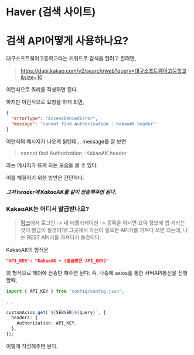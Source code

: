 # Haver (검색 사이트)

# 검색 API어떻게 사용하나요?

대구소프트웨어고등학교라는 키워드로 검색을 할려고 할려면,

> https://dapi.kakao.com/v2/search/web?query=대구소프트웨어고등학교&size=10

이런식으로 쿼리를 작성하면 된다.

하지만 이런식으로 요청을 하게 되면,

```json
{
  "errorType": "AccessDeniedError",
  "message": "cannot find Authorization : KakaoAK header"
}
```

이런식의 메시지가 나오게 될텐데... message를 잘 보면

> cannot find Authorization : KakaoAK header

라는 메시지가 뜨게 되는 모습을 볼 수 있다.

이를 해결하기 위한 방안은 간단하다.

##### 그저 header에 KakaoAK를 같이 전송해주면 된다.

### KakaoAK는 어디서 발급받나요?

> [링크](https://developers.kakao.com/)에서
> 로그인 -> 내 에플리케이션 -> 등록을 하시면
> 요약 정보에 앱 키라는 것이 발급이 될것이다!
> 그곳에서 자신이 필요한 API키를 가져다 쓰면 되는데,
> 나는 REST API키를 가져다가 쓸것이다.

KakaoAK의 형식은

```json
"API_KEY": "KakaoAK + (발급받은 API_KEY)"
```

의 형식으로 헤더에 전송만 해주면 된다.
즉, 나중에 axios를 통한 서버API통신을 진행할때,

```typescript
import { API_KEY } from 'config/config.json';

...

customAxios.get(`${SERVER}${query}`, {
  headers: {
    Authorization: API_KEY,
  },
});
```

이렇게 작성해주면 된다.

